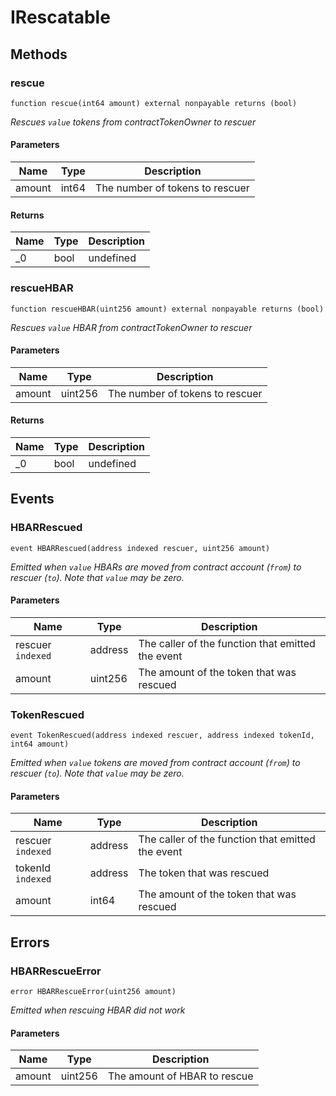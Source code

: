 # IRescatable









## Methods

### rescue

```solidity
function rescue(int64 amount) external nonpayable returns (bool)
```



*Rescues `value` tokens from contractTokenOwner to rescuer*

#### Parameters

| Name | Type | Description |
|---|---|---|
| amount | int64 | The number of tokens to rescuer |

#### Returns

| Name | Type | Description |
|---|---|---|
| _0 | bool | undefined |

### rescueHBAR

```solidity
function rescueHBAR(uint256 amount) external nonpayable returns (bool)
```



*Rescues `value` HBAR from contractTokenOwner to rescuer*

#### Parameters

| Name | Type | Description |
|---|---|---|
| amount | uint256 | The number of tokens to rescuer |

#### Returns

| Name | Type | Description |
|---|---|---|
| _0 | bool | undefined |



## Events

### HBARRescued

```solidity
event HBARRescued(address indexed rescuer, uint256 amount)
```



*Emitted when `value` HBARs are moved from contract account (`from`) to rescuer (`to`). Note that `value` may be zero.*

#### Parameters

| Name | Type | Description |
|---|---|---|
| rescuer `indexed` | address | The caller of the function that emitted the event |
| amount  | uint256 | The amount of the token that was rescued |

### TokenRescued

```solidity
event TokenRescued(address indexed rescuer, address indexed tokenId, int64 amount)
```



*Emitted when `value` tokens are moved from contract account (`from`) to rescuer (`to`). Note that `value` may be zero.*

#### Parameters

| Name | Type | Description |
|---|---|---|
| rescuer `indexed` | address | The caller of the function that emitted the event |
| tokenId `indexed` | address | The token that was rescued |
| amount  | int64 | The amount of the token that was rescued |



## Errors

### HBARRescueError

```solidity
error HBARRescueError(uint256 amount)
```



*Emitted when rescuing HBAR did not work*

#### Parameters

| Name | Type | Description |
|---|---|---|
| amount | uint256 | The amount of HBAR to rescue |


